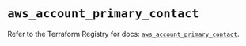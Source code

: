 # `aws_account_primary_contact`

Refer to the Terraform Registry for docs: [`aws_account_primary_contact`](https://registry.terraform.io/providers/hashicorp/aws/5.58.0/docs/resources/account_primary_contact).
